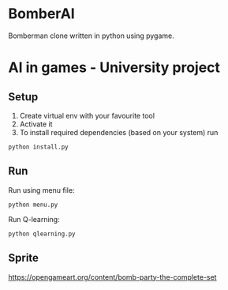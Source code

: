 # BomberAI
 
Bomberman clone written in python using pygame. 
 
# AI in games - University project

## Setup
1. Create virtual env with your favourite tool
2. Activate it
3. To install required dependencies (based on your system) run
```
python install.py
```

## Run 

Run using menu file:
```
python menu.py 
```

Run Q-learning:
```
python qlearning.py 
```
 

## Sprite 
 
https://opengameart.org/content/bomb-party-the-complete-set 
